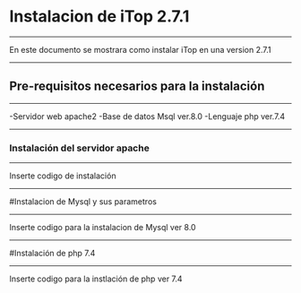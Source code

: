# Instalacion de iTop 2.7.1
***
En este documento se mostrara como instalar iTop en una version 2.7.1

***

## Pre-requisitos necesarios para la instalación
***

-Servidor web apache2
-Base de datos Msql ver.8.0
-Lenguaje php ver.7.4

***

### Instalación del servidor apache
***

Inserte codigo de instalación

***

#Instalacion de Mysql y sus parametros

***
Inserte codigo para la instalacion de Mysql ver 8.0

***

#Instalación de php 7.4
***

Inserte codigo para la instlación de php ver 7.4


